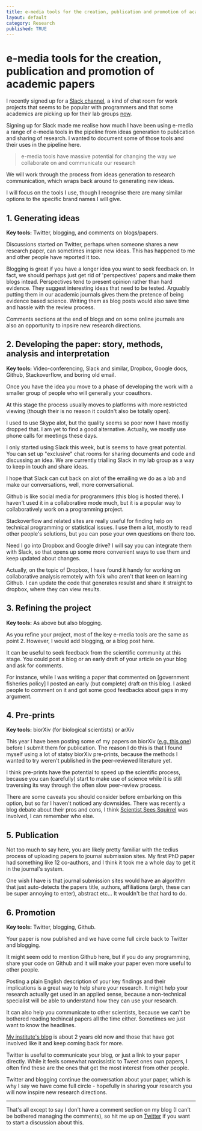 ```yaml
---
title: e-media tools for the creation, publication and promotion of academic papers
layout: default
category: Research
published: TRUE
---
```


# e-media tools for the creation, publication and promotion of academic papers

I recently signed up for a [Slack channel](https://slack.com/), a kind of chat room for work projects that seems to be popular with programmers and that some academics are picking up for their lab groups [now](https://twitter.com/hwitteman/status/682014995526336513).

Signing up for Slack made me realise how much I have been using e-media a range of e-media tools in the pipeline from ideas generation to publication and sharing of research. I wanted to document some of those tools and their uses in the pipeline here.

> e-media tools have massive potential for changing the way we collaborate on and communicate our research

We will work through the process from ideas generation to research communication, which wraps back around to generating new ideas.

I will focus on the tools I use, though I recognise there are many similar options to the specific brand names I will give.

## 1. Generating ideas

**Key tools:** Twitter, blogging, and comments on blogs/papers.

Discussions started on Twitter, perhaps when someone shares a new research paper, can sometimes inspire new ideas. This has happened to me and other people have reported it too.

Blogging is great if you have a longer idea you want to seek feedback on. In fact, we should perhaps just get rid of 'perspectives' papers and make them blogs intead. Perspectives tend to present opinion rather than hard evidence. They suggest interesting ideas that need to be tested. Arguably putting them in our academic journals gives them the pretence of being evidence based science. Writing them as blog posts would also save time and hassle with the review process.

Comments sections at the end of blogs and on some online journals are also an opportunity to inpsire new research directions.

## 2. Developing the paper: story, methods, analysis and interpretation

**Key tools:**  Video-conferencing, Slack and similar, Dropbox, Google docs, Github, Stackoverflow, and boring old email.

Once you have the idea you move to a phase of developing the work with a smaller group of people who will generally your coauthors.

At this stage the process usually moves to platforms with more restricted viewing (though their is no reason it couldn't also be totally open).

I used to use Skype alot, but the quality seems so poor now I have mostly dropped that. I am yet to find a good alternative. Actually, we mostly use phone calls for meetings these days.

I only started using Slack this week, but is seems to have great potential. You can set up "exclusive" chat rooms for sharing documents and code and discussing an idea. We are currently trialling Slack in my lab group as a way to keep in touch and share ideas.

I hope that Slack can cut back on alot of the emailing we do as a lab and make our conversations, well, more conversational.

Github is like social media for programmers (this blog is hosted there). I haven't used it in a collaborative mode much, but it is a popular way to collaboratively work on a programming project.

Stackoverflow and related sites are really useful for finding help on technical programming or statistical issues. I use them a lot, mostly to read other people's solutions, but you can pose your own questions on there too.

Need I go into Dropbox and Google drive? I will say you can integrate them with Slack, so that opens up some more convenient ways to use them and keep updated about changes.

Actually, on the topic of Dropbox, I have found it handy for working on collaborative analysis remotely with folk who aren't that keen on learning Github. I can update the code that generates resulst and share it straight to dropbox, where they can view results.

## 3. Refining the project

**Key tools:**  As above but also blogging.

As you refine your project, most of the key e-media tools are the same as point 2. However, I would add blogging, or a blog post here.

It can be useful to seek feedback from the scientific community at this stage. You could post a blog or an early draft of your article on your blog and ask for comments.

For instance, while I was writing a paper that commented on [government fisheries policy] I posted an early (but complete) draft on this blog. I asked people to comment on it and got some good feedbacks about gaps in my argument.

## 4. Pre-prints

**Key tools:** biorXiv (for biological scientists) or arXiv

This year I have been posting some of my papers on biorXiv ([e.g. this one](https://www.biorxiv.org/content/early/2017/11/09/216598)) before I submit them for publication. The reason I do this is that I found myself using a lot of statsy biorXiv pre-prints, because the methods I wanted to try weren't published in the peer-reviewed literature yet.

I think pre-prints have the potential to speed up the scientific process, because you can (carefully) start to make use of science while it is still traversing its way through the often slow peer-review process.

There are some caveats you should consider before embarking on this option, but so far I haven't noticed any downsides. There was recently a blog debate about their pros and cons, I think [Scientist Sees Squirrel](https://scientistseessquirrel.wordpress.com/) was involved, I can remember who else.

## 5. Publication

Not too much to say here, you are likely pretty familiar with the tedius process of uploading papers to journal submission sites. My first PhD paper had something like 12 co-authors, and I think it took me a whole day to get it in the journal's system.

One wish I have is that journal submission sites would have an algorithm that just auto-detects the papers title, authors, affiliations (argh, these can be super annoying to enter), abstract etc... It wouldn't be that hard to do.

## 6. Promotion
**Key tools:** Twitter, blogging, Github.

Your paper is now published and we have come full circle back to Twitter and blogging.

It might seem odd to mention Github here, but if you do any programming, share your code on Github and it will make your paper even more useful to other people.

Posting a plain English description of your key findings and their implications is a great way to help share your research. It might help your research actually get used in an applied sense, because a non-technical specialist will be able to understand how they can use your research.

It can also help you communicate to other scientists, because we can't be bothered reading techincal papers all the time either. Sometimes we just want to know the headlines.

[My institute's blog](https://catchmenttocoast.wordpress.com/) is about 2 years old now and those that have got involved like it and keep coming back for more.

Twitter is useful to communicate your blog, or just a link to your paper directly. While it feels somewhat narcissistic to Tweet ones own papers, I often find these are the ones that get the most interest from other people.

Twitter and blogging continue the conversation about your paper, which is why I say we have come full circle - hopefully in sharing your research you will now inspire new research directions.

-----------------------

That's all except to say I don't have a comment section on my blog (I can't be bothered managing the comments), so hit me up on [Twitter](https://twitter.com/bluecology) if you want to start a discussion about this.
